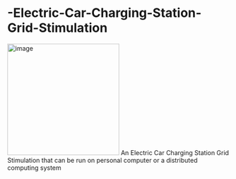 # -Electric-Car-Charging-Station-Grid-Stimulation
<img width="253" alt="image" src="https://github.com/MervynYeo/-Electric-Car-Charging-Station-Grid-Stimulation/assets/90825040/6aa704a0-eb19-4dda-ac5f-d7ee7232202b">
An Electric Car Charging Station Grid Stimulation that can be run on personal computer or a distributed computing system
